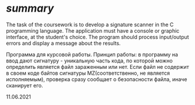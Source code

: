 # *summary*

The task of the coursework is to develop a signature scanner in the C programming language. The application must have a console or graphic interface, at the student's choice. The program should process input/output errors and display a message about the results.

Программа для курсовой работы. Принцип работы: в программу на ввод дают сигнатуру - уникальную часть кода, по которой можно определить является файл зараженным или нет. Если файл не содержит в своем коде байтов сигнатуры MZ(соответственно, не является исполняемым), проверка сразу сообщает о безопасности файла, иначе сканирует его. 

11.06.2021
